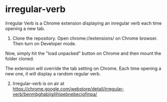 # irregular-verb
Irregular Verb is a Chrome extension displaying an inregular verb each time opening a new tab.

1. Clone the repository. Open chrome://extensions/ on Chrome browser. Then turn on Developer mode.

Now, simply hit the "load unpacked" button on Chrome and then mount the folder cloned.

The extension will override the tab setting on Chrome. Each time opening a new one, it will display a random regular verb.

2. Irregular-verb is on air at https://chrome.google.com/webstore/detail/irregular-verb/benmbghabiigjlihipebnebecigfinpa/
